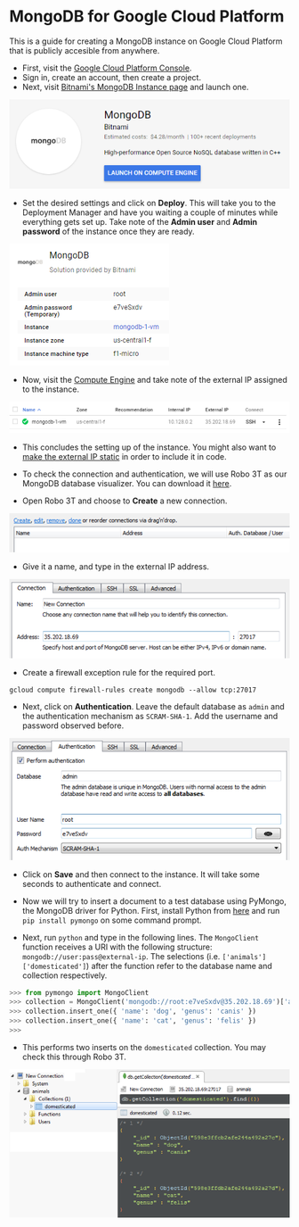 # MongoDB for Google Cloud Platform
This is a guide for creating a MongoDB instance on Google Cloud Platform that is publicly accesible from anywhere.

* First, visit the [Google Cloud Platform Console](https://console.cloud.google.com).
* Sign in, create an account, then create a project.
* Next, visit [Bitnami's MongoDB Instance page](https://console.cloud.google.com/launcher/details/bitnami-launchpad/mongodb) and launch one.

![Image](/img/create-mongodb-gcp-1.png)

* Set the desired settings and click on **Deploy**. This will take you to the Deployment Manager and have you waiting a couple of minutes while everything gets set up. Take note of the **Admin user** and **Admin password** of the instance once they are ready.

![Image](/img/create-mongodb-gcp-2.png)

* Now, visit the [Compute Engine](https://console.cloud.google.com/compute/instances) and take note of the external IP assigned to the instance.

![Image](/img/create-mongodb-gcp-3.png)

* This concludes the setting up of the instance. You might also want to [make the external IP static](https://cloud.google.com/compute/docs/ip-addresses/reserve-static-external-ip-address#promote_ephemeral_ip) in order to include it in code.

* To check the connection and authentication, we will use Robo 3T as our MongoDB database visualizer. You can download it [here](https://robomongo.org/download).

* Open Robo 3T and choose to **Create** a new connection.

![Image](/img/create-mongodb-gcp-5.png)

* Give it a name, and type in the external IP address.

![Image](/img/create-mongodb-gcp-6.png)

* Create a firewall exception rule for the required port.
```
gcloud compute firewall-rules create mongodb --allow tcp:27017
```

* Next, click on **Authentication**. Leave the default database as `admin` and the authentication mechanism as `SCRAM-SHA-1`. Add the username and password observed before.

![Image](/img/create-mongodb-gcp-7.png)

* Click on **Save** and then connect to the instance. It will take some seconds to authenticate and connect.

* Now we will try to insert a document to a test database using PyMongo, the MongoDB driver for Python. First, install Python from [here](https://www.python.org/downloads/) and run `pip install pymongo` on some command prompt.

* Next, run `python` and type in the following lines. The `MongoClient` function receives a URI with the following structure: `mongodb://user:pass@external-ip`. The selections (i.e. `['animals']['domesticated']`) after the function refer to the database name and collection respectively.

```python
>>> from pymongo import MongoClient
>>> collection = MongoClient('mongodb://root:e7veSxdv@35.202.18.69')['animals']['domesticated']
>>> collection.insert_one({ 'name': 'dog', 'genus': 'canis' })
>>> collection.insert_one({ 'name': 'cat', 'genus': 'felis' })
>>>
```

* This performs two inserts on the `domesticated` collection. You may check this through Robo 3T.

![Image](/img/create-mongodb-gcp-8.png)
